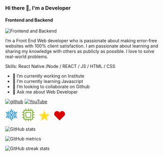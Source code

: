 ### Hi there 👋, I'm a Developer
#### Frontend and Backend
![Frontend and Backend](https://yt3.googleusercontent.com/-AUVLaHVFjY1qtJ3t5okMqD9TCwXeUvjfubh9swSctLB6F90lEFuYtgcS_nxRPdzNndvzaukvg=w1138-fcrop64=1,00005a57ffffa5a8-k-c0xffffffff-no-nd-rj)

I’m a Front End Web developer who is passionate about making error-free websites with 100% client satisfaction. I am passionate about learning and sharing my knowledge with others as publicly as possible. I love to solve real-world problems.

Skills: React Native /Node  / REACT / JS / HTML / CSS

- 🔭 I’m currently working on Institute 
- 🌱 I’m currently learning Javascript 
- 👯 I’m looking to collaborate on Github 
- 💬 Ask me about Web Developer 


[<img src='https://cdn.jsdelivr.net/npm/simple-icons@3.0.1/icons/github.svg' alt='github' height='40'>](https://github.com/https://github.com/Hero-Coders)  [<img src='https://cdn.jsdelivr.net/npm/simple-icons@3.0.1/icons/youtube.svg' alt='YouTube' height='40'>](https://www.youtube.com/channel/https://www.youtube.com/channel/UCJN1jOT0ZTmK6yophPCcERw)  

<a href='https://archiveprogram.github.com/'><img src='https://raw.githubusercontent.com/acervenky/animated-github-badges/master/assets/acbadge.gif' width='40' height='40'></a> <a href='https://docs.github.com/en/developers'><img src='https://raw.githubusercontent.com/acervenky/animated-github-badges/master/assets/devbadge.gif' width='40' height='40'></a> <a href='https://stars.github.com/'><img src='https://raw.githubusercontent.com/acervenky/animated-github-badges/master/assets/starbadge.gif' width='35' height='35'></a> <a href='https://docs.github.com/en/github/supporting-the-open-source-community-with-github-sponsors'><img src='https://raw.githubusercontent.com/acervenky/animated-github-badges/master/assets/sponsorbadge.gif' width='35' height='35'></a> 

![GitHub stats](https://github-readme-stats.vercel.app/api?username=https://github.com/Hero-Coders&show_icons=true)  

![GitHub metrics](https://metrics.lecoq.io/https://github.com/Hero-Coders)  

![GitHub streak stats](https://streak-stats.demolab.com/?user=https://github.com/Hero-Coders)  

